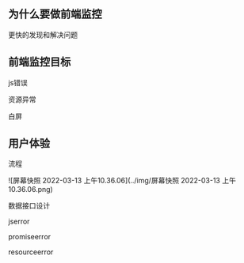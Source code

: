 ## 为什么要做前端监控

更快的发现和解决问题

## 前端监控目标

js错误

资源异常

白屏

## 用户体验



流程

![屏幕快照 2022-03-13 上午10.36.06](../img/屏幕快照 2022-03-13 上午10.36.06.png)



数据接口设计

jserror 

promiseerror

resourceerror



